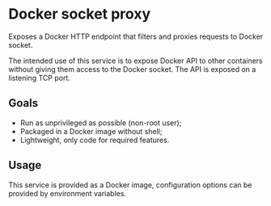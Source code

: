 # Docker socket proxy

Exposes a Docker HTTP endpoint that filters and proxies requests to Docker socket.

The intended use of this service is to expose Docker API to other containers without giving them access to the Docker socket. The API is exposed on a listening TCP port.

## Goals

* Run as unprivileged as possible (non-root user);
* Packaged in a Docker image without shell;
* Lightweight, only code for required features.

## Usage

This service is provided as a Docker image, configuration options can be provided by environment variables.

```ShellSession
```
